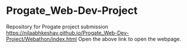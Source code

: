 # Progate_Web-Dev-Project
Repository for Progate project submission
https://nilaabhkeshav.github.io/Progate_Web-Dev-Project/Webathon/index.html
Open the above link to open the webpage.
